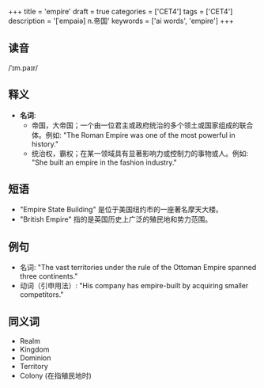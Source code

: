 +++
title = 'empire'
draft = true
categories = ['CET4']
tags = ['CET4']
description = '[ˈempaiə] n.帝国'
keywords = ['ai words', 'empire']
+++

## 读音
/ˈɪm.paɪr/

## 释义
- **名词**:
   - 帝国，大帝国；一个由一位君主或政府统治的多个领土或国家组成的联合体。例如: "The Roman Empire was one of the most powerful in history."
   - 统治权，霸权；在某一领域具有显著影响力或控制力的事物或人。例如: "She built an empire in the fashion industry."

## 短语
- "Empire State Building" 是位于美国纽约市的一座著名摩天大楼。
- "British Empire" 指的是英国历史上广泛的殖民地和势力范围。

## 例句
- 名词: "The vast territories under the rule of the Ottoman Empire spanned three continents."
- 动词（引申用法）: "His company has empire-built by acquiring smaller competitors."

## 同义词
- Realm
- Kingdom
- Dominion
- Territory
- Colony (在指殖民地时)

